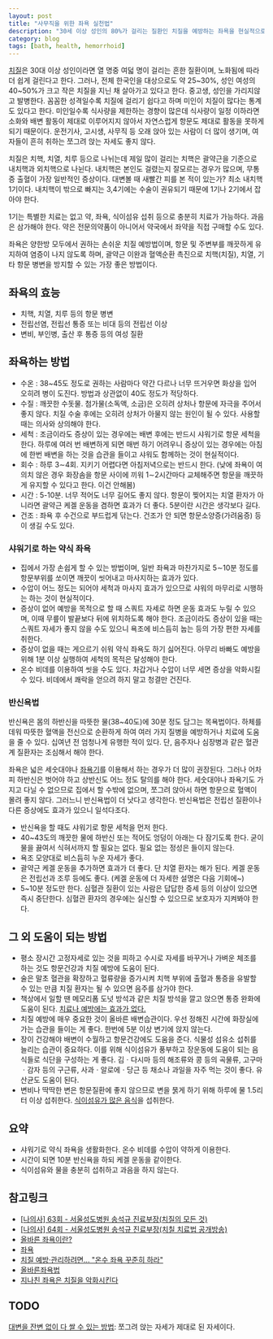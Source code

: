 ```yaml
---
layout: post
title: "사무직을 위한 좌욕 실천법"
description: "30세 이상 성인의 80%가 걸리는 질환인 치질을 예방하는 좌욕을 현실적으로 실천하는 방법"
category: blog
tags: [bath, health, hemorrhoid]
---
```


[치질](https://namu.wiki/w/%EC%B9%98%EC%A7%88)은 30대 이상 성인이라면 열 명중 여덟 명이 걸리는 흔한 질환이며, 노화됨에 따라 더 쉽게 걸린다고 한다. 그러나, 전체 한국인을 대상으로도 약 25~30%, 성인 여성의 40~50%가 크고 작은 치질을 지닌 채 살아가고 있다고 한다. 중고생, 성인을 가리지않고 발병한다. 꼼꼼한 성격일수록 치질에 걸리기 쉽다고 하며 미인이 치질이 많다는 통계도 있다고 한다. 미인일수록 식사량을 제한하는 경향이 많은데 식사량이 일정 이하라면 소화와 배변 활동이 제대로 이루어지지 않아서 자연스럽게 항문도 제대로 활동을 못하게 되기 때문이다. 운전기사, 고시생, 사무직 등 오래 앉아 있는 사람이 더 많이 생기며, 여자들이 흔히 취하는 쪼그려 앉는 자세도 좋지 않다.

치질은 치핵, 치열, 치루 등으로 나뉘는데 제일 많이 걸리는 치핵은 괄약근을 기준으로 내치핵과 외치핵으로 나뉜다. 내치핵은 본인도 걸렸는지 잘모르는 경우가 많으며, 무통증 출혈이 가장 일반적인 증상이다. 대변볼 때 새빨간 피를 본 적이 있는가? 최소 내치핵 1기이다. 내치핵이 밖으로 빠지는 3,4기에는 수술이 권유되기 때문에 1기나 2기에서 잡아야 한다.

1기는 특별한 치료는 없고 약, 좌욕, 식이섬유 섭취 등으로 충분히 치료가 가능하다. 과음은 삼가해야 한다. 약은 전문의약품이 아니어서 약국에서 좌약을 직접 구매할 수도 있다.

좌욕은 양한방 모두에서 권하는 손쉬운 치질 예방법이며, 항문 및 주변부를 깨끗하게 유지하여 염증이 나지 않도록 하며, 괄약근 이완과 혈액순환 촉진으로 치핵(치질), 치열, 기타 항문 병변을 방지할 수 있는 가장 좋은 방법이다. 

## 좌욕의 효능

- 치핵, 치열, 치루 등의 항문 병변
- 전립선염, 전립선 통증 또는 비대 등의 전립선 이상
- 변비, 부인병, 출산 후 통증 등의 여성 질환

## 좌욕하는 방법

- 수온 : 38~45도 정도로 권하는 사람마다 약간 다르나 너무 뜨거우면 화상을 입어 오히려 병이 도진다. 방법과 상관없이 40도 정도가 적당하다.
- 수질 : 깨끗한 수돗물. 첨가물(소독액, 소금)은 오히려 상처나 항문에 자극을 주어서 좋지 않다. 치질 수술 후에는 오히려 상처가 아물지 않는 원인이 될 수 있다. 사용할 때는 의사와 상의해야 한다.
- 세척 : 조금이라도 증상이 있는 경우에는 배변 후에는 반드시 샤워기로 항문 세척을 한다. 하루에 여러 번 배변하게 되면 매번 하기 어려우니 증상이 있는 경우에는 아침에 한번 배변을 하는 것을 습관을 들이고 샤워도 함께하는 것이 현실적이다.
- 회수 : 하루 3∼4회. 지키기 어렵다면 아침저녁으로는 반드시 한다. (낮에 좌욕이 여의치 않은 경우 화장솜을 항문 사이에 끼워 1∼2시간마다 교체해주면 항문을 깨끗하게 유지할 수 있다고 한다. 이건 안해봄)
- 시간 : 5-10분. 너무 적어도 너무 길어도 좋지 않다. 항문이 찢어지는 치열 환자가 아니라면 괄약근 케겔 운동을 겸하면 효과가 더 좋다. 5분이란 시간은 생각보다 길다.
- 건조 : 좌욕 후 수건으로 부드럽게 닦는다. 건조가 안 되면 항문소양증(가려움증) 등이 생길 수도 있다.

### 샤워기로 하는 약식 좌욕

- 집에서 가장 손쉽게 할 수 있는 방법이며, 일반 좌욕과 마찬가지로 5∼10분 정도를 항문부위를 쏘이면 깨끗이 씻어내고 마사지하는 효과가 있다.
- 수압이 어느 정도는 되어야 세척과 마사지 효과가 있으므로 샤워의 마무리로 시행하는 하는 것이 현실적이다.
- 증상이 없어 예방을 목적으로 할 때 스쿼트 자세로 하면 운동 효과도 누릴 수 있으며, 이때 무릎이 발끝보다 뒤에 위치하도록 해야 한다. 조금이라도 증상이 있을 때는 스쿼트 자세가 좋지 않을 수도 있으니 욕조에 비스듬히 눕는 등의 가장 편한 자세를 취한다.
- 증상이 없을 때는 게으르기 쉬워 약식 좌욕도 하기 싫어진다. 아무리 바빠도 예방을 위해 1분 이상 실행하여 세척의 목적은 달성해야 한다.
- 온수 비데를 이용하여 씻을 수도 있다. 차갑거나 수압이 너무 세면 증상을 악화시킬 수 있다. 비데에서 쾌락을 얻으려 하지 말고 청결만 건진다.

### 반신욕법

반신욕은 몸의 하반신을 따뜻한 물(38~40도)에 30분 정도 담그는 목욕법이다. 하체를 데워 따뜻한 혈액을 전신으로 순환하게 하여 여러 가지 질병을 예방하거나 치료에 도움을 줄 수 있다. 십여년 전 엄청나게 유행한 적이 있다. 단, 음주자나 심장병과 같은 혈관계 질환자는 조심해서 해야 한다.

좌욕은 넓은 세숫대야나 [좌욕기](http://www.enuri.com/view/Listmp3.jsp?cate=05101302&from=search&islist=Y&skeyword=%EC%A2%8C%EC%9A%95%EA%B8%B0&cate_keyword=Y&hyphen_2=false)를 이용해서 하는 경우가 더 많이 권장된다. 그러나 어차피 하반신은 벗어야 하고 상반신도 어느 정도 탈의를 해야 한다. 세숫대야나 좌욕기도 가지고 다닐 수 없으므로 집에서 할 수밖에 없으며, 쪼그려 앉아서 하면 항문으로 혈액이 몰려 좋지 않다. 그러느니 반신욕법이 더 낫다고 생각한다. 반신욕법은 전립선 질환이나 다른 증상에도 효과가 있으니 일석다조다.

- 반신욕을 할 때도 샤워기로 항문 세척을 먼저 한다.
- 40~43도의 깨끗한 물에 하반신 또는 적어도 엉덩이 아래는 다 잠기도록 한다. 굳이 물을 끓여서 식혀서까지 할 필요는 없다. 필요 없는 정성은 들이지 않는다.
- 욕조 모양대로 비스듬히 누운 자세가 좋다.
- 괄약근 케겔 운동을 추가하면 효과가 더 좋다. 단 치열 환자는 해가 된다. 케겔 운동은 전립선과 조루 등에도 좋다. (케겔 운동에 더 자세한 설명은 다음 기회에~)
- 5~10분 정도만 한다. 심혈관 질환이 있는 사람은 답답한 증세 등의 이상이 있으면 즉시 중단한다. 심혈관 환자의 경우에는 실신할 수 있으므로 보호자가 지켜봐야 한다.

## 그 외 도움이 되는 방법

- 평소 장시간 고정자세로 있는 것을 피하고 수시로 자세를 바꾸거나 가벼운 체조를 하는 것도 항문건강과 치질 예방에 도움이 된다. 
- 술은 말초 혈관을 확장하고 혈류량을 증가시켜 치핵 부위에 출혈과 통증을 유발할 수 있는 만큼 치질 환자는 될 수 있으면 음주를 삼가야 한다. 
- 책상에서 일할 땐 메모리폼 도넛 방석과 같은 치질 방석을 깔고 앉으면 통증 완화에 도움이 된다. [치료나 예방에는 효과가 없다.](http://yanghospital.tistory.com/148)
- 치질 예방에 매우 중요한 것이 올바른 배변습관이다. 우선 정해진 시간에 화장실에 가는 습관을 들이는 게 좋다. 한번에 5분 이상 변기에 앉지 않는다.
- 장이 건강해야 배변이 수월하고 항문건강에도 도움을 준다. 식물성 섬유소 섭취를 늘리는 습관이 중요하다. 이를 위해 식이섬유가 풍부하고 장운동에 도움이 되는 음식들로 식단을 구성하는 게 좋다. 김ㆍ다시마 등의 해조류와 콩 등의 곡물류, 고구마ㆍ감자 등의 구근류, 사과ㆍ알로에ㆍ당근 등 채소나 과일을 자주 먹는 것이 좋다. 유산균도 도움이 된다.
- 변비나 딱딱한 변은 항문질환에 좋지 않으므로 변을 묽게 하기 위해 하루에 물 1.5리터 이상 섭취한다. [식이섬유가 많은 음식](http://health.chosun.com/site/data/html_dir/2011/11/24/2011112402108.html)을 섭취한다.

## 요약

- 샤워기로 약식 좌욕을 생활화한다. 온수 비데를 수압이 약하게 이용한다.
- 시간이 되면 10분 반신욕을 하되 케겔 운동을 같이한다.
- 식이섬유와 물을 충분히 섭취하고 과음을 하지 않는다.

## 참고링크

- [[나의사] 63회 - 서울성도병원 송석규 진료부장(치질의 모든 것)](https://soundcloud.com/docdocdoc/63-1?in=docdocdoc/sets/iam_doctor_s2#t=1h2m15s)
- [[나의사] 64회 - 서울성도병원 송석규 진료부장(치칠 치료법 공개방송)](https://soundcloud.com/docdocdoc/64-1?in=docdocdoc/sets/iam_doctor_s2#t=52m48s)
- [올바른 좌욕이란?](http://blog.daum.net/docgs/6279132)
- [좌욕](http://www.youngwol.org/bbs/board.php?bo_table=health_talk&wr_id=560)
- [치질 예방·관리하려면… "온수 좌욕 꾸준히 하라"](http://economy.hankooki.com/lpage/entv/201109/e2011091517265994230.htm)
- [올바른좌욕법](http://cuspis.net/%EC%98%AC%EB%B0%94%EB%A5%B8%EC%A2%8C%EC%9A%95%EB%B2%95/)
- [지나친 좌욕은 치질을 악화시킨다](http://health.chosun.com/healthyLife/column_view.jsp?idx=8145)

## TODO

[대변을 잔변 없이 다 쌀 수 있는 방법](http://blog.naver.com/PostView.nhn?blogId=eejsung&logNo=220518505736&redirect=Dlog&widgetTypeCall=true): 쪼그려 앉는 자세가 제대로 된 자세이다.
